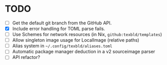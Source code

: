 # TODO

- [ ] Get the default git branch from the GitHub API.
- [x] Include error handling for TOML parse fails.
- [ ] Use Schemes for network resources (in Nix, `github:texbld/templates`)
- [ ] Allow singleton image usage for LocalImage (relative paths)
- [ ] Alias system in `~/.config/texbld/aliases.toml`
- [ ] Automatic package manager deduction in a v2 sourceimage parser
- [ ] API refactor?
